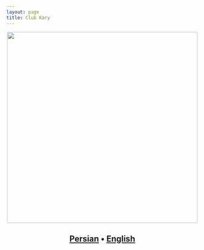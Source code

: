 ```yaml
---
layout: page
title: Club Kary
---
```


<center>
	<img src="https://raw.githubusercontent.com/pmkary/pmkary.github.io/master/Graphics/club/logo.png" width="500"></img>
	<p><h2><a href="fa">Persian</a> • <a href="en">English</a></h2></p>
</center>